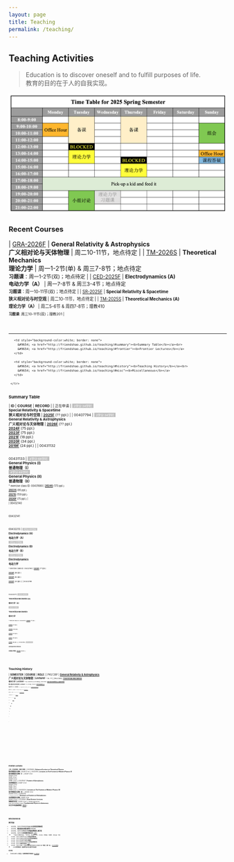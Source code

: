 ```yaml
---
layout: page
title: Teaching
permalink: /teaching/
---
```


<style>
table {
  font-family: arial, sans-serif;
  border-collapse: collapse;
  width: 100%;
}

td, th {
  border: 1px solid #dddddd;
  text-align: left;
  padding: 8px;
}

tr:nth-child(odd) {
  background-color: #dddddd;
}
</style>

<!---------------------------------------------------------------->

<script type="text/x-mathjax-config">

  MathJax.Hub.Config({
    tex2jax: {
      inlineMath: [ ['$','$'] ],
      processEscapes: true
    }
  });
</script>

<!---------------------------------------------------------------->

<script type="text/javascript"
  src="https://cdn.mathjax.org/mathjax/latest/MathJax.js?config=TeX-AMS-MML_HTMLorMML">
  </script>

<!---------------------------------------------------------------->

## <b>Teaching Activities</b>

> Education is to discover oneself and to fulfill purposes of life. <br>
> 教育的目的在于人的自我实现。

<img src="../whatsmore/schedule.png">

<a name="recent"></a>

### **Recent Courses**

| [GRA-2026F](gr26) | **General Relativity & Astrophysics**<br>**广义相对论与天体物理** | 周二10-11节，地点待定 |
| [TM-2026S](tm26) | **Theoretical Mechanics**<br>**理论力学** | 周一1-2节(单) & 周三7-8节；地点待定<br><small>**习题课**：周一1-2节(双)；地点待定 | 
| [CED-2025F](ced25) | **Electrodynamics (A)**<br>**电动力学（A）** | 周一7-8节 & 周三3-4节；地点待定<br><small>**习题课**：周一10-11节(双)；地点待定 | 
| [SR-2025F](sr25) | **Special Relativity & Spacetime**<br>**狭义相对论与时空观** | 周二10-11节，地点待定 | 
| [TM-2025S](tm25a) | **Theoretical Mechanics (A)**<br>**理论力学（A）** | 周二5-6节 & 周四7-8节；理教410<br><small>**习题课**: 周三10-11节(双)；理教201 |

<!-- 
| [TM-2025F](tm25) | **Theoretical Mechanics**<br>**理论力学** | 周二5-6节 & 周四7-8节；理教410<br><small>**习题课**: 周三10-11节(双)；理教201 |
| [GRA-2027F](gr27) | **General Relativity & Astrophysics**<br>**广义相对论与天体物理** | 周二10-11节，地点待定 |
-->

<br>

---

<p></p>

<table style="border-collapse: collapse; border: none;">
     <tr>

       <td style="background-color:white; border: none">
         &#9654; <a href="http://friendshao.github.io/teaching/#summary"><b>Summary Table</b></a><br>
         &#9654; <a href="http://friendshao.github.io/teaching/#frontier"><b>Frontier Lectures</b></a>
       </td>
 
       <td style="background-color:white; border: none">            
         &#9654; <a href="http://friendshao.github.io/teaching/#history"><b>Teaching History</b></a><br>
         &#9654; <a href="http://friendshao.github.io/teaching/#misc"><b>Miscellaneous</b></a>
       </td>

     </tr>
</table>

<p></p>

<a name="summary"></a>

### **Summary Table**

| **ID** | **COURSE** | **RECORD** |
| 正在申请 | <span style="background-color:#C0C0C0"><small><font color="white">&nbsp; 2学分·34学时 &nbsp;</font></small></span><br>**Special Relativity & Spacetime**<br>**狭义相对论与时空观** | [**2025F**](sr25) (?? ppl.) | 
| 00407794 | <span style="background-color:#C0C0C0"><small><font color="white">&nbsp; 2学分·34学时 &nbsp;</font></small></span><br>**General Relativity & Astrophysics**<br>**广义相对论与天体物理** | [**2026F**](gr26) (?? ppl.)<br>[**2024F**](gr24) (75 ppl.)<br>[**2023F**](gr23) (75 ppl.)<br>[**2021F**](gr21) (18 ppl.)<br>[**2020F**](gr20) (34 ppl.)<br>[**2019F**](gr19) (24 ppl.) | 
| 00431132<br><br><br>00431133 | <span style="background-color:#C0C0C0"><small><font color="white">&nbsp; 4学分·68学时 &nbsp;</font></small></span><br>**General Physics (I)**<br>**普通物理（I）**<br><span style="background-color:#C0C0C0"><small><font color="white">&nbsp; 4学分·68学时 &nbsp;</font></small></span><br>**General Physics (II)**<br>**普通物理（II）**<br><small><small> * exercise class ID: 00431680 | [**2024S**](phy24) (173 ppl.)<br>[**2022S**](phy22) (95 ppl.)<br>[**2021S**](phy21) (159 ppl.)<br>[**2020F**](phy20) (75 ppl.) |  
| 00432140<br><br><br>00432141<br><br><br>00432213 | <span style="background-color:#C0C0C0"><small><font color="white">&nbsp; 4学分·68学时 &nbsp;</font></small></span><br>**Electrodynamics (A)**<br>**电动力学（A）**<br><span style="background-color:#C0C0C0"><small><font color="white">&nbsp; 3学分·51学时 &nbsp;</font></small></span><br>**Electrodynamics (B)**<br>**电动力学（B）**<br><span style="background-color:#C0C0C0"><small><font color="white">&nbsp; 3学分·51学时 &nbsp;</font></small></span><br>**Electrodynamics**<br>**电动力学**<br><small><small> * exercise class ID: 00432160 | [**2025F**](ced25) (?? ppl.)<br>[**2024F**](ced24) (88 ppl.)<br>[**2023F**](ced23) (92 ppl.)<br>[**2022F**](ced22) (30 ppl.) | 
| 00432198<br><br><br>00432211 | <span style="background-color:#C0C0C0"><small><font color="white">&nbsp; 4学分·68学时 &nbsp;</font></small></span><br>**Theoretical Mechanics (A)**<br>**理论力学（A）**<br><span style="background-color:#C0C0C0"><small><font color="white">&nbsp; 3学分·51学时 &nbsp;</font></small></span><br>**Theoretical Mechanics**<br>**理论力学**<br><small><small> * exercise class ID: 00432205 | [**2026S**](tm26) (?? ppl.)<br>[**2025S**](tm25a) (77 ppl.)<br>[**2024S**](tm24) (100 ppl.)<br>[**2022F**](thmech22) (101 ppl.)<br>[**2021F**](thmech21) (105 ppl.)<br>[**2019F**](thmech19) (96 ppl.) | 
| 00432296 | <span style="background-color:#C0C0C0"><small><font color="white">&nbsp; 2学分·34学时 &nbsp;</font></small></span><br>**Astroparticle Physics**<br>**天体粒子物理** | [**2022S**](astroparticle22) (8 ppl.) | 

<!-- | **累计** | **独立<small><font color="gray">（协同）</font></small>授课18<small><font color="gray">（1）</font></small>门次** |  **1348人次** | -->

<!-- 
| 00415692 | <span style="background-color:#C0C0C0"><small><font color="white">&nbsp; 4学分·68学时 &nbsp;</font></small></span><br>**General Relativity**<br>**广义相对论** | [**202X**](TBA) (?? ppl.)  | 
| 00432001 | <span style="background-color:#C0C0C0"><small><font color="white">&nbsp; 4学分·68学时 &nbsp;</font></small></span><br>**Fundamentals of Theoretical Physics (I)**<br>**理论物理基础（I）**<br><small><small> * exercise class ID: 00432011 | [**202X**](tp25) (?? ppl.) |  
-->

<br>
<p></p>

<a name="history"></a>

### **Teaching History**

<!-- | PKU'27F | [**General Relativity & Astrophysics**](gr27)<br>**广义相对论与天体物理** | **Lecturer** <small><small> * TA: ?? |
| PKU'26F | [**General Relativity & Astrophysics**](gr26)<br>**广义相对论与天体物理** | **Lecturer** <small><small> * TA: ?? |
| PKU'26S | [**Special Relativity & Spacetime**](sr26)<br>**狭义相对论与时空观** | **Lecturer** <small><small> * TA: ?? | -->

| **SEMESTER** | **COURSE** | **ROLE** | 
| PKU'26F | [**General Relativity & Astrophysics**](gr26)<br>**广义相对论与天体物理** | **Lecturer** <small><small> * TA: ?? |
| PKU'26S | [**Theoretical Mechanics**](tm26)<br>**理论力学** | **Lecturer** <small><small> * TAs: Zexin Hu & Ze Zhang |
| PKU'25F | [**Special Relativity & Spacetime**](sr25)<br>**狭义相对论与时空观** | **Lecturer** <small><small> * TA: Ze Zhang |
| PKU'25F | [**Electrodynamics (A)**](ced25)<br>**电动力学（A）** | **Lecturer** <small><small> * TAs: Chenghui Zhao & Zhuhai Li |
| PKU'25S | [**Theoretical Mechanics (A)**](tm25a)<br>**理论力学（A）** | **Lecturer** <small><small> * TAs: Ziming Wang & Peixiang Ji |
| PKU'24F | [**Electrodynamics (A)**](ced24)<br>**电动力学（A）** | **Lecturer** <small><small> * TAs: Yiming Dong & Huapeng Gu |
| PKU'24F | [**General Relativity & Astrophysics**](gr24)<br>**广义相对论与天体物理** | **Lecturer** <small><small> * TA: Hanlin Song |
| PKU'24S | [**Theoretical Mechanics (A)**](tm24)<br>**理论力学（A）** | **Lecturer** <small><small> * TAs: Yacheng Kang & Fangcheng Wang |
| PKU'24S | [**General Physics (I)**](phy24)<br>**普通物理（I）** | **Lecturer** <small><small> * TAs: Peixiang Ji & Zexin Hu & Jierui Hu |
| AYEP'23 | [**Fundamental Physics in Astronomy**](https://pkutalent.learnworlds.com/course/astronomy)<br>**天文学中的基础物理** | **Lecturer** <small><small> * Asian Youth Exchange Program |
| PKU'23F | [**Electrodynamics (A)**](ced23)<br>**电动力学（A）** | **Lecturer** <small><small> * TAs: Zexin Hu & Hanlin Song |
| PKU'23F | [**General Relativity & Astrophysics**](gr23)<br>**广义相对论与天体物理** | **Lecturer** <small><small> * TA: Peixiang Ji |
| PKU'22F | [**Electrodynamics (B)**](ced22)<br>**电动力学（B）** | **Lecturer** <small><small> * TA: Yong Gao |
| PKU'22F | [**Theoretical Mechanics (A)**](thmech22)<br>**理论力学（A）** | **Lecturer** <small><small> * TAs: Muxin Liu & Hanlin Song |
| PKU'22S | [**General Physics (I)**](phy22)<br>**普通物理（I）** | **Lecturer** <small><small> * TAs: Ping He & Zipu Fan |
| PKU'22S | [**Astroparticle Physics**](astroparticle22)<br>**天体粒子物理** | **co-Lecturer** <small><small><br><i>with</i> Profs. B.-Q. Ma, R.-X. Xu, B. Chen, Z. Li, J. Liu |
| PKU'21F | [**Theoretical Mechanics (A)**](thmech21)<br>**理论力学（A）** | **Lecturer** <small><small> * TAs: Hongbo Li & Hulin Li |
| PKU'21F | [**General Relativity & Astrophysics**](gr21)<br>**广义相对论与天体物理** | **Lecturer** <small><small> * TA: Zihang Wang |
| PKU'21S | [**General Physics (I)**](phy21)<br>**普通物理（I）** | **Lecturer** <small><small> * TAs: Yong Gao & Zhongfu Zhang |
| PKU'20F | [**General Physics (II)**](phy20)<br>**普通物理（II）** | **Lecturer** <small><small> * TAs: Chang Liu & Lei Geng |
| PKU'20F | [**General Relativity & Astrophysics**](gr20)<br>**广义相对论与天体物理** | **Lecturer** <small><small> * TA: Tai Zhou |
| PKU'19F | [**Theoretical Mechanics (A)**](thmech19)<br>**理论力学（A）** | **Lecturer** <small><small> * TAs: Chang Liu & Yong Gao |
| PKU'19F | [**General Relativity & Astrophysics**](gr19)<br>**广义相对论与天体物理** | **Lecturer** <small><small> * TA: Xionghui Cao |
| PKU'13F | [**Quantum Statistical Physics**](qsp2013)<br>**量子统计物理** | **TA** <small><small> * Lectured by Prof. Ryuichi Shindou |
| PKU'10F | **What is Science?**<br>**科学是什么** | **TA** <small><small> * Lectured by Profs. Yi Rao & Guosheng Wu |
| PKU'10S | **Probability Theory and Statistics**<br>**概率统计** | **TA** <small><small> * Lectured by Prof. Zhenxi Dong |
| PKU'09F | **Linear Algebra**<br>**线性代数** | **TA** <small><small> * Lectured by Prof. Maoying Tian <br> ** <b> Excellent Teaching Assistant</b> Award |

<br>
<p></p>

<a name="frontier"></a>

### **Frontier Lectures**

| **ID** | **COURSE** | **RECORD** |
| 00415662 | **Advanced Lecture on Theoretical Physics**<br>**理论物理前沿讲座** | 2023S (2 hr) | 
| 00430151 | **Lectures on The Frontiers of Modern Physics (Ⅰ)**<br>**现代物理前沿讲座（I）** | 2024F (2 hr)<br>2023F (2 hr)<br>2021F (2 hr)<br>2020F (2 hr)<br>2018F (2 hr) | 
| 00431547 | **Frontier of Astrophysics**<br>**天体物理前沿** | 2024F (2 hr)<br>2023F (2 hr)<br>2021F (1 hr)<br>2019F (2 hr)<br>2019S (2 hr) | 
| 00432224 | **Lectures on The Frontiers of Modern Physics (ⅠI)**<br>**现代物理前沿讲座（II）** | 2024S (2 hr)<br>2023S (2 hr) | 
| 00920012<br><font color="gray"><small><small> * Tsinghua University</small></small></font> | **Seminars on Frontiers of Astrophysics**<br>**天体物理前沿讲座** | 2021F (2 hr)<br>2020F (2 hr) |
| 01035390 | **Boya Science Lectures**<br>**博雅理学讲堂** | 2022F (2 hr) | 
| <small>亚洲青少年交流计划<br><small>Asian Youth Exchange Program</small></small> | **Fundamental Physics in Astronomy**<br>**天文学中的基础物理** | [**2023**](https://pkutalent.learnworlds.com/course/astronomy) |

<br>
<p></p>

<a name="misc"></a>

### **Miscellaneous**

#### 教学奖励

- 2023年，北京大学本科生科研训练**优秀指导教师奖**
- 2023年，**䇹政基金卓越贡献奖**优秀导师
- 2023年，北京大学物理学院**钟盛标物理奖-教学奖**
- 2023年，北京大学**优秀教学团队奖** [[公告](https://portal.pku.edu.cn/portal2017/#/schoolNoticeDetail/424853)]
  - <small>**电动力学教学团队：**朱守华、刘克新、刘川、彭良友、宋慧超、刘雄军、邵立晶、刘佳
- 2023年，北京大学本科毕业论文**优秀指导教师奖**
- 2022年，北京大学本科生科研训练**优秀指导教师奖**
- 2021年，北京大学物理学院**育人奉献奖**
- 2021年，北京大学本科生科研训练**优秀指导教师奖**
- 2021年，北京大学**教学优秀奖** [[公告](https://portal.pku.edu.cn/portal2017/#/schoolNoticeDetail/393840)]
- 2020年，北京大学第二十届青年教师教学基本功比赛理工类**一等奖（第一名）** [[北大新闻网](https://news.pku.edu.cn/xwzh/0f1e21b1407d4b8c8e96903a5adcddd4.htm)]
  - <small>并获得**优秀教案奖**、**最佳教学演示奖**和**最受学生欢迎奖**

####  相关报道

- 青年教师谈教学之“**邵立晶：打造攀登物理世界的阶梯**” [[北大教务部](https://mp.weixin.qq.com/s/c2FjHwyffPuv93Eu6cMNEw)]

